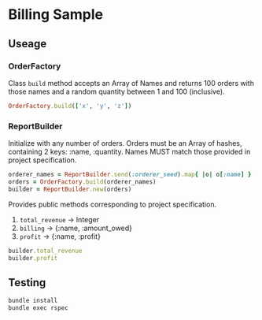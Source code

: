 # Billing Sample

## Useage
### OrderFactory
Class `build` method accepts an Array of Names and returns 100 orders with those
names and a random quantity between 1 and 100 (inclusive).

```ruby
OrderFactory.build(['x', 'y', 'z'])
```

### ReportBuilder
Initialize with any number of orders. Orders must be an Array of hashes, containing
2 keys: :name, :quantity. Names MUST match those provided in project specification.

```ruby
orderer_names = ReportBuilder.send(:orderer_seed).map{ |o| o[:name] }
orders = OrderFactory.build(orderer_names)
builder = ReportBuilder.new(orders)
```

Provides public methods corresponding to project specification.
1. `total_revenue` -> Integer
2. `billing` -> {:name, :amount_owed}
3. `profit` -> {:name, :profit}

```ruby
builder.total_revenue
builder.profit
```

## Testing
```bash
bundle install
bundle exec rspec
```
